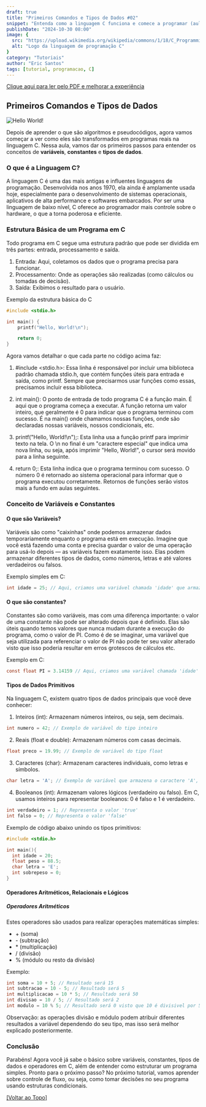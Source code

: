 ```yaml
---
draft: true
title: "Primeiros Comandos e Tipos de Dados #02"
snippet: "Entenda como a linguagem C funciona e comece a programar (aula 02)"
publishDate: "2024-10-30 08:00"
image: {
  src: "https://upload.wikimedia.org/wikipedia/commons/1/18/C_Programming_Language.svg",
  alt: "Logo da linguagem de programação C"
}
category: "Tutoriais"
author: "Eric Santos"
tags: [tutorial, programacao, C]
---
```


[Clique aqui para ler pelo PDF e melhorar a experiência](../pdfs/introducao_a_programacao_02.pdf)

## <a name=""></a>Primeiros Comandos e Tipos de Dados
![Hello World!](https://i0.wp.com/www.agilenative.com/wp-content/uploads/2017/01/001-Agile-Hello-World.png?resize=1024%2C634&ssl=1)

Depois de aprender o que são algoritmos e pseudocódigos, agora vamos começar a ver como eles são transformados em programas reais na linguagem C. Nessa aula, vamos dar os primeiros passos para entender os conceitos de **variáveis**, **constantes** e **tipos de dados**.

### O que é a Linguagem C?

A linguagem C é uma das mais antigas e influentes linguagens de programação. Desenvolvida nos anos 1970, ela ainda é amplamente usada hoje, especialmente para o desenvolvimento de sistemas operacionais, aplicativos de alta performance e softwares embarcados. Por ser uma linguagem de baixo nível, C oferece ao programador mais controle sobre o hardware, o que a torna poderosa e eficiente.

### Estrutura Básica de um Programa em C

Todo programa em C segue uma estrutura padrão que pode ser dividida em três partes: entrada, processamento e saída.

1. Entrada: Aqui, coletamos os dados que o programa precisa para funcionar.
2. Processamento: Onde as operações são realizadas (como cálculos ou tomadas de decisão).
3. Saída: Exibimos o resultado para o usuário.

Exemplo da estrutura básica do C

```c
#include <stdio.h>

int main() {
    printf("Hello, World!\n");

    return 0;
}
```

Agora vamos detalhar o que cada parte no código acima faz:

1. #include <stdio.h>: Essa linha é responsável por incluir uma biblioteca padrão chamada stdio.h, que contém funções úteis para entrada e saída, como printf. Sempre que precisarmos usar funções como essas, precisamos incluir essa biblioteca.

2. int main(): O ponto de entrada de todo programa C é a função main. É aqui que o programa começa a executar. A função retorna um valor inteiro, que geralmente é 0 para indicar que o programa terminou com sucesso. É na main() onde chamamos nossas funções, onde são declaradas nossas variáveis, nossos condicionais, etc.

3. printf("Hello, World!\n");: Esta linha usa a função printf para imprimir texto na tela. O \n no final é um "caractere especial" que indica uma nova linha, ou seja, após imprimir "Hello, World!", o cursor será movido para a linha seguinte.

4. return 0;: Esta linha indica que o programa terminou com sucesso. O número 0 é retornado ao sistema operacional para informar que o programa executou corretamente. Retornos de funções serão vistos mais a fundo em aulas seguintes.


### Conceito de Variáveis e Constantes

#### O que são Variáveis?

Variáveis são como "caixinhas" onde podemos armazenar dados temporariamente enquanto o programa está em execução. Imagine que você está fazendo uma conta e precisa guardar o valor de uma operação para usá-lo depois — as variáveis fazem exatamente isso. Elas podem armazenar diferentes tipos de dados, como números, letras e até valores verdadeiros ou falsos.

Exemplo simples em C:

```c
int idade = 25; // Aqui, criamos uma variável chamada 'idade' que armazena o valor 25
```

#### O que são constantes?

Constantes são como variáveis, mas com uma diferença importante: o valor de uma constante não pode ser alterado depois que é definido. Elas são úteis quando temos valores que nunca mudam durante a execução do programa, como o valor de PI. Como é de se imaginar, uma variável que seja utilizada para referenciar o valor de PI não pode ter seu valor alterado visto que isso poderia resultar em erros grotescos de cálculos etc.

Exemplo em C:
```c
const float PI = 3.14159 // Aqui, criamos uma variável chamada 'idade' que armazena o valor 25, note o termo const antecedendo a declaração
```

#### Tipos de Dados Primitivos

Na linguagem C, existem quatro tipos de dados principais que você deve conhecer:

1. Inteiros (int): Armazenam números inteiros, ou seja, sem decimais.

```c
int numero = 42; // Exemplo de variável do tipo inteiro
```

2. Reais (float e double): Armazenam números com casas decimais.

```c
float preco = 19.99; // Exemplo de variável do tipo float
```

3. Caracteres (char): Armazenam caracteres individuais, como letras e símbolos.

```c
char letra = 'A'; // Exemplo de variável que armazena o caractere 'A', perceba que como a variável é do tipo textual ela possui sua atribuição entre ''
```

4. Booleanos (int): Armazenam valores lógicos (verdadeiro ou falso). Em C, usamos inteiros para representar booleanos: 0 é falso e 1 é verdadeiro.

```c
int verdadeiro = 1; // Representa o valor 'true'
int falso = 0; // Representa o valor 'false'
```

Exemplo de código abaixo unindo os tipos primitivos:

```c
#include <stdio.h>

int main(){
  int idade = 20;
  float peso = 88.5;
  char letra = 'E';
  int sobrepeso = 0;
}

```

#### Operadores Aritméticos, Relacionais e Lógicos

##### Operadores Aritméticos

Estes operadores são usados para realizar operações matemáticas simples:

- \+ (soma)
- \- (subtração)
- \* (multiplicação)
- / (divisão)
- % (módulo ou resto da divisão)

Exemplo:

```c
int soma = 10 + 5; // Resultado será 15
int subtracao = 10 - 5; // Resultado será 5
int multiplicacao = 10 * 5; // Resultado será 50
int divisao = 10 / 5; // Resultado será 2
int modulo = 10 % 5; // Resultado será 0 visto que 10 é divisivel por 5 e possui resto 0
```

Observação: as operações divisão e módulo podem atribuir diferentes resultados a variável dependendo do seu tipo, mas isso será melhor explicado posteriormente.

### Conclusão

Parabéns! Agora você já sabe o básico sobre variáveis, constantes, tipos de dados e operadores em C, além de entender como estruturar um programa simples. Pronto para o próximo passo? No próximo tutorial, vamos aprender sobre controle de fluxo, ou seja, como tomar decisões no seu programa usando estruturas condicionais.

[[Voltar ao Topo]](#top)
